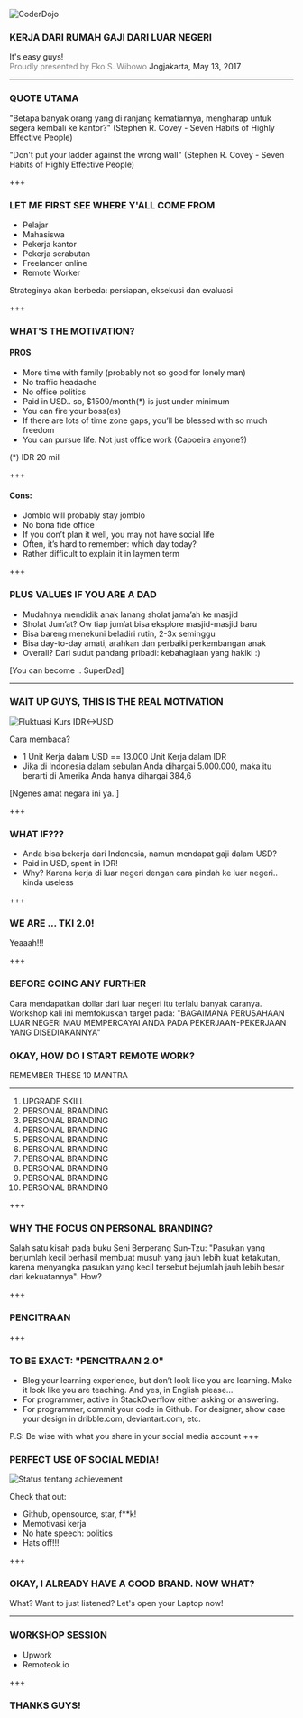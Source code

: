 ![CoderDojo](https://raw.githubusercontent.com/CoderDojoIndonesia/kerjadarirumahgajidariluarnegeri/01-softlaunch-coderdojoid/coderdojo.png)

### KERJA DARI RUMAH GAJI DARI LUAR NEGERI

It's easy guys!
<br/>
<span style="color:gray">Proudly presented by Eko S. Wibowo</span>
Jogjakarta, May 13, 2017

---

### QUOTE UTAMA
"Betapa banyak orang yang di ranjang kematiannya,
mengharap untuk segera kembali ke kantor?"
(Stephen R. Covey - Seven Habits of Highly Effective People)

"Don't put your ladder against the wrong wall"
(Stephen R. Covey - Seven Habits of Highly Effective People)

+++

### LET ME FIRST SEE WHERE Y'ALL COME FROM
* Pelajar
* Mahasiswa
* Pekerja kantor
* Pekerja serabutan
* Freelancer online
* Remote Worker

Strateginya akan berbeda: persiapan, eksekusi dan evaluasi

+++

### WHAT'S THE MOTIVATION?
#### PROS
- More time with family (probably not so good for lonely man)
- No traffic headache
- No office politics
- Paid in USD.. so, $1500/month(*) is just under minimum
- You can fire your boss(es)
- If there are lots of time zone gaps, you’ll be blessed with so much freedom
- You can pursue life. Not just office work (Capoeira anyone?)

(*) IDR 20 mil

+++

#### Cons:
- Jomblo will probably stay jomblo
- No bona fide office
- If you don’t plan it well, you may not have social life
- Often, it’s hard to remember: which day today?
- Rather difficult to explain it in laymen term

+++

### PLUS VALUES IF YOU ARE A DAD

- Mudahnya mendidik anak lanang sholat jama’ah ke masjid
- Sholat Jum’at? Ow tiap jum’at bisa eksplore masjid-masjid baru
- Bisa bareng menekuni beladiri rutin, 2-3x seminggu
- Bisa day-to-day amati, arahkan dan perbaiki perkembangan anak
- Overall? Dari sudut pandang pribadi: kebahagiaan yang hakiki :)

[You can become .. SuperDad]

---
### WAIT UP GUYS, THIS IS THE REAL MOTIVATION
![Fluktuasi Kurs IDR<->USD](https://ichart.finance.yahoo.com/5y?usdidr=x)

Cara membaca?
- 1 Unit Kerja dalam USD == 13.000 Unit Kerja dalam IDR
- Jika di Indonesia dalam sebulan Anda dihargai 5.000.000, maka itu berarti di Amerika Anda hanya dihargai 384,6

[Ngenes amat negara ini ya..]

+++

### WHAT IF???
- Anda bisa bekerja dari Indonesia, namun mendapat gaji dalam USD?
- Paid in USD, spent in IDR!
- Why? Karena kerja di luar negeri dengan cara pindah ke luar negeri.. kinda useless

+++

### WE ARE ... TKI 2.0!

Yeaaah!!!

+++

### BEFORE GOING ANY FURTHER
Cara mendapatkan dollar dari luar negeri itu terlalu banyak caranya.
Workshop kali ini memfokuskan target pada: "BAGAIMANA PERUSAHAAN LUAR NEGERI MAU MEMPERCAYAI ANDA PADA PEKERJAAN-PEKERJAAN YANG DISEDIAKANNYA"

### OKAY, HOW DO I START REMOTE WORK?
REMEMBER THESE 10 MANTRA

---
1. UPGRADE SKILL
2. PERSONAL BRANDING
3. PERSONAL BRANDING
4. PERSONAL BRANDING
5. PERSONAL BRANDING
6. PERSONAL BRANDING
7. PERSONAL BRANDING
8. PERSONAL BRANDING
9. PERSONAL BRANDING
10. PERSONAL BRANDING

+++

### WHY THE FOCUS ON PERSONAL BRANDING?
Salah satu kisah pada buku Seni Berperang Sun-Tzu: "Pasukan yang berjumlah kecil berhasil membuat musuh yang jauh lebih kuat ketakutan, karena menyangka pasukan yang kecil tersebut bejumlah jauh lebih besar dari kekuatannya".
How?

+++
### PENCITRAAN

+++
### TO BE EXACT: "PENCITRAAN 2.0"

* Blog your learning experience, but don’t look like you are learning. Make it look like you are teaching. And yes, in English please…
* For programmer, active in StackOverflow either asking or answering. 
* For programmer, commit your code in Github. For designer, show case your design in dribble.com, deviantart.com, etc.

P.S: Be wise with what you share in your social media account
+++

### PERFECT USE OF SOCIAL MEDIA!
![Status tentang achievement](https://raw.githubusercontent.com/CoderDojoIndonesia/kerjadarirumahgajidariluarnegeri/01-softlaunch-coderdojoid/rosid.png)

Check that out:
* Github, opensource, star, f**k!
* Memotivasi kerja
* No hate speech: politics
* Hats off!!!

+++
### OKAY, I ALREADY HAVE A GOOD BRAND. NOW WHAT?

What? Want to just listened?
Let's open your Laptop now!

---
### WORKSHOP SESSION
* Upwork
* Remoteok.io

+++
### THANKS GUYS!
